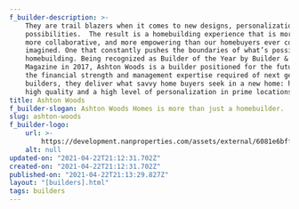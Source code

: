```yaml
---
f_builder-description: >-
    They are trail blazers when it comes to new designs, personalization and
    possibilities.  The result is a homebuilding experience that is more personal,
    more collaborative, and more empowering than our homebuyers ever could have
    imagined. One that constantly pushes the boundaries of what’s possible in
    homebuilding. Being recognized as Builder of the Year by Builder & Developer
    Magazine in 2017, Ashton Woods is a builder positioned for the future. With
    the financial strength and management expertise required of next generation
    builders, they deliver what savvy home buyers seek in a new home: high design,
    high quality and a high level of personalization in prime locations.
title: Ashton Woods
f_builder-slogan: Ashton Woods Homes is more than just a homebuilder.
slug: ashton-woods
f_builder-logo:
    url: >-
        https://development.nanproperties.com/assets/external/6081e6bffdacf8493134a2eb_6077bf4757ddc41ee6daa451_60347211c64c9ashton-woods.png
    alt: null
updated-on: "2021-04-22T21:12:31.702Z"
created-on: "2021-04-22T21:12:31.702Z"
published-on: "2021-04-22T21:13:29.827Z"
layout: "[builders].html"
tags: builders
---
```

